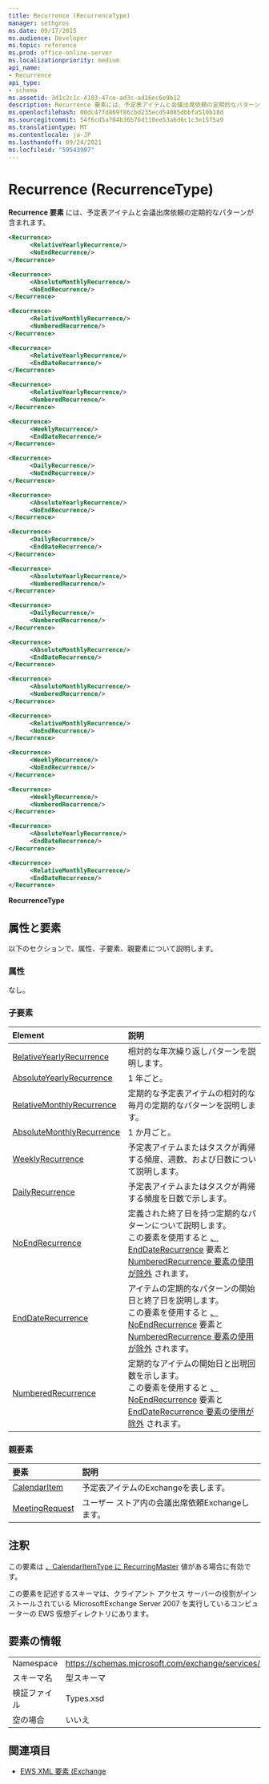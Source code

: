```yaml
---
title: Recurrence (RecurrenceType)
manager: sethgros
ms.date: 09/17/2015
ms.audience: Developer
ms.topic: reference
ms.prod: office-online-server
ms.localizationpriority: medium
api_name:
- Recurrence
api_type:
- schema
ms.assetid: 3d1c2c1c-4103-47ce-ad3c-ad16ec6e9b12
description: Recurrence 要素には、予定表アイテムと会議出席依頼の定期的なパターンが含まれます。
ms.openlocfilehash: 00dc47fd869f86cbd235ecd54085dbbfa510b18d
ms.sourcegitcommit: 54f6cd5a704b36b76d110ee53a6d6c1c3e15f5a9
ms.translationtype: MT
ms.contentlocale: ja-JP
ms.lasthandoff: 09/24/2021
ms.locfileid: "59543997"
---
```

# <a name="recurrence-recurrencetype"></a>Recurrence (RecurrenceType)

**Recurrence 要素** には、予定表アイテムと会議出席依頼の定期的なパターンが含まれます。 
  
```xml
<Recurrence>
      <RelativeYearlyRecurrence/>
      <NoEndRecurrence/>
</Recurrence>
```

```xml
<Recurrence>
      <AbsoluteMonthlyRecurrence/>
      <NoEndRecurrence/>
</Recurrence>
```

```xml
<Recurrence>
      <RelativeMonthlyRecurrence/> 
      <NumberedRecurrence/>
</Recurrence>
```

```xml
<Recurrence>
      <RelativeYearlyRecurrence/> 
      <EndDateRecurrence/> 
</Recurrence>
```

```xml
<Recurrence>
      <RelativeYearlyRecurrence/> 
      <NumberedRecurrence/>
</Recurrence>
```

```xml
<Recurrence>
      <WeeklyRecurrence/> 
      <EndDateRecurrence/>
</Recurrence>
```

```xml
<Recurrence>
      <DailyRecurrence/> 
      <NoEndRecurrence/>
</Recurrence>
```

```xml
<Recurrence>
      <AbsoluteYearlyRecurrence/> 
      <NoEndRecurrence/> 
</Recurrence>
```

```xml
<Recurrence>
      <DailyRecurrence/> 
      <EndDateRecurrence/>
</Recurrence>
```

```xml
<Recurrence>
      <AbsoluteYearlyRecurrence/> 
      <NumberedRecurrence/> 
</Recurrence>
```

```xml
<Recurrence>
      <DailyRecurrence/> 
      <NumberedRecurrence/> 
</Recurrence>
```

```xml
<Recurrence>
      <AbsoluteMonthlyRecurrence/> 
      <EndDateRecurrence/> 
</Recurrence>
```

```xml
<Recurrence>
      <AbsoluteMonthlyRecurrence/> 
      <NumberedRecurrence/> 
</Recurrence>
```

```xml
<Recurrence>
      <RelativeMonthlyRecurrence/> 
      <NoEndRecurrence/>
</Recurrence>
```

```xml
<Recurrence>
      <WeeklyRecurrence/> 
      <NoEndRecurrence/> 
</Recurrence>
```

```xml
<Recurrence>
      <WeeklyRecurrence/> 
      <NumberedRecurrence/> 
</Recurrence>
```

```xml
<Recurrence>
      <AbsoluteYearlyRecurrence/> 
      <EndDateRecurrence/>
</Recurrence>
```

```xml
<Recurrence>
      <RelativeMonthlyRecurrence/> 
      <EndDateRecurrence/>
</Recurrence>
```

**RecurrenceType**

## <a name="attributes-and-elements"></a>属性と要素

以下のセクションで、属性、子要素、親要素について説明します。
  
### <a name="attributes"></a>属性

なし。
  
### <a name="child-elements"></a>子要素

|**Element**|**説明**|
|:-----|:-----|
|[RelativeYearlyRecurrence](relativeyearlyrecurrence.md) <br/> |相対的な年次繰り返しパターンを説明します。  <br/> |
|[AbsoluteYearlyRecurrence](absoluteyearlyrecurrence.md) <br/> |1 年ごと。  <br/> |
|[RelativeMonthlyRecurrence](relativemonthlyrecurrence.md) <br/> |定期的な予定表アイテムの相対的な毎月の定期的なパターンを説明します。  <br/> |
|[AbsoluteMonthlyRecurrence](absolutemonthlyrecurrence.md) <br/> |1 か月ごと。  <br/> |
|[WeeklyRecurrence](weeklyrecurrence.md) <br/> |予定表アイテムまたはタスクが再帰する頻度、週数、および日数について説明します。  <br/> |
|[DailyRecurrence](dailyrecurrence.md) <br/> |予定表アイテムまたはタスクが再帰する頻度を日数で示します。  <br/> |
|[NoEndRecurrence](noendrecurrence.md) <br/> |定義された終了日を持つ定期的なパターンについて説明します。  <br/> この要素を使用すると [、EndDateRecurrence](enddaterecurrence.md) 要素と [NumberedRecurrence 要素の使用が除外](numberedrecurrence.md) されます。  <br/> |
|[EndDateRecurrence](enddaterecurrence.md) <br/> |アイテムの定期的なパターンの開始日と終了日を説明します。  <br/> この要素を使用すると [、NoEndRecurrence](noendrecurrence.md) 要素と [NumberedRecurrence 要素の使用が除外](numberedrecurrence.md) されます。  <br/> |
|[NumberedRecurrence](numberedrecurrence.md) <br/> |定期的なアイテムの開始日と出現回数を示します。  <br/> この要素を使用すると [、NoEndRecurrence](noendrecurrence.md) 要素と [EndDateRecurrence 要素の使用が除外](enddaterecurrence.md) されます。  <br/> |
   
### <a name="parent-elements"></a>親要素

|**要素**|**説明**|
|:-----|:-----|
|[CalendarItem](calendaritem.md) <br/> |予定表アイテムのExchangeを表します。  <br/> |
|[MeetingRequest](meetingrequest.md) <br/> |ユーザー ストア内の会議出席依頼Exchangeします。  <br/> |
   
## <a name="remarks"></a>注釈

この要素は [、CalendarItemType に RecurringMaster](calendaritemtype.md) 値がある場合に有効です。 
  
この要素を記述するスキーマは、クライアント アクセス サーバーの役割がインストールされている MicrosoftExchange Server 2007 を実行しているコンピューターの EWS 仮想ディレクトリにあります。
  
## <a name="element-information"></a>要素の情報

|||
|:-----|:-----|
|Namespace  <br/> |https://schemas.microsoft.com/exchange/services/2006/types  <br/> |
|スキーマ名  <br/> |型スキーマ  <br/> |
|検証ファイル  <br/> |Types.xsd  <br/> |
|空の場合  <br/> |いいえ  <br/> |
   
## <a name="see-also"></a>関連項目

- [EWS XML 要素 (Exchange](ews-xml-elements-in-exchange.md)

